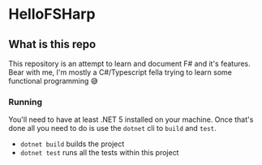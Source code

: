﻿# HelloFSHarp

## What is this repo

This repository is an attempt to learn and document F# and it's features. Bear with me, I'm mostly a C#/Typescript fella trying to learn some functional programming 😅

### Running

You'll need to have at least .NET 5 installed on your machine. Once that's done all you need to do is use the `dotnet` cli to `build` and `test`.

+ `dotnet build` builds the project
+ `dotnet test` runs all the tests within this project